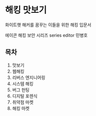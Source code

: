 # 해킹 맛보기
화이트햇 해커를 꿈꾸는 이들을 위한 해킹 입문서

에이콘 해킹 보안 시리즈 series editor 민병호

## 목차
1. 맛보기
2. 웹해킹
3. 리버스 엔지니어링
4. 시스템 해킹
5. 버그 헌팅
6. 디지털 포렌식
7. 취약점 마켓
8. 해킹 마켓



